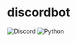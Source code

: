 # discordbot


![Discord](https://img.shields.io/badge/-discord-090909?style=for-the-badge&logo=discord)
![Python](https://img.shields.io/badge/-python-090909?style=for-the-badge&logo=python&logoColor=FCF50A)
